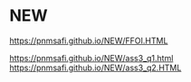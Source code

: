 # NEW
 https://pnmsafi.github.io/NEW/FFOI.HTML
 
 
 
  https://pnmsafi.github.io/NEW/ass3_q1.html
    https://pnmsafi.github.io/NEW/ass3_q2.HTML
  
